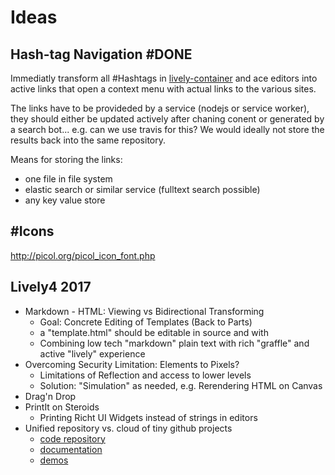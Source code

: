 # Ideas

<lively-import src="_navigation.html"></lively-import>

## Hash-tag Navigation #DONE

Immediatly transform all #Hashtags in [lively-container](search://name=lively-container.js) and ace editors into active links that open a context menu with actual links to the various sites.

The links have to be provideded by a service (nodejs or service worker), they should either be updated actively after chaning conent or generated by a search bot... e.g. can we use travis for this? We would ideally not store the results back into the same repository.

Means for storing the links:

- one file in file system
- elastic search or similar service (fulltext search possible)
- any key value store
<div class="lively-content" style="width: 800px; height: max-content; position: absolute; left: 364px; top: 293.6px;"> <!--StartFragment--> <!--EndFragment--></div>


## #Icons

http://picol.org/picol_icon_font.php


## Lively4 2017

- Markdown - HTML: Viewing vs Bidirectional Transforming
  - Goal: Concrete Editing of Templates (Back to Parts)
  - a "template.html" should be editable in source and with 
  - Combining low tech "markdown" plain text with rich "graffle" and active "lively" experience
- Overcoming Security Limitation: Elements to Pixels?
  - Limitations of Reflection and access to lower levels
  - Solution: "Simulation" as needed, e.g. Rerendering HTML on Canvas
- Drag'n Drop
- PrintIt on Steroids
  - Printing Richt UI Widgets instead of strings in editors 
- Unified repository vs. cloud of tiny github projects
  - [code repository](../src/client/)
  - [documentation](index.md) 
  - [demos](../demos/)